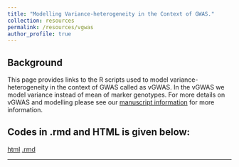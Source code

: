 ```yaml
---
title: "Modelling Variance-heterogeneity in the Context of GWAS."
collection: resources
permalink: /resources/vgwas
author_profile: true
---
```


## Background

This page provides links to the R scripts used to model variance-heterogeneity in the context of GWAS called as vGWAS. In the vGWAS we model variance instead of mean of marker genotypes. For more details on vGWAS and modelling please see our [manuscript information](https://chikudaisei.shinyapps.io/shinyaim/) for more information. 


## Codes in .rmd and HTML is given below:

<a href='https://htmlpreview.github.io/?https://github.com/whussain2/vGWAS/blob/master/html/all.html'>html</a>
<a href='https://github.com/whussain2/vGWAS/edit/master/rmd_files/all.Rmd'>.rmd</a>

---

